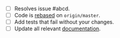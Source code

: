 - [ ] Resolves issue #abcd.
- [ ] Code is [rebased][sync] on `origin/master`.
- [ ] Add tests that fail without your changes.
- [ ] Update all relevant [documentation][docs].

[sync]: https://github.com/PowerShell/PowerShell/blob/master/docs/git/README.md#sync-your-local-repo
[docs]: https://github.com/PowerShell/PowerShell/tree/master/docs
